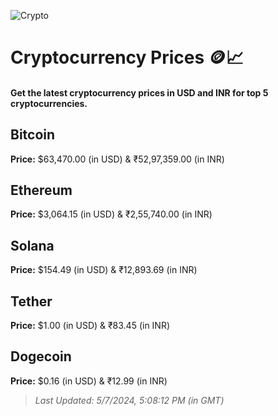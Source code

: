 
![Crypto](https://www.techguide.com.au/wp-content/uploads/2020/11/crypto3.jpeg)

# Cryptocurrency Prices 🪙📈

#### Get the latest cryptocurrency prices in USD and INR for top 5 cryptocurrencies.

## Bitcoin

**Price:** $63,470.00 (in USD) & ₹52,97,359.00 (in INR)

## Ethereum

**Price:** $3,064.15 (in USD) & ₹2,55,740.00 (in INR)

## Solana

**Price:** $154.49 (in USD) & ₹12,893.69 (in INR)

## Tether

**Price:** $1.00 (in USD) & ₹83.45 (in INR)

## Dogecoin

**Price:** $0.16 (in USD) & ₹12.99 (in INR)

> _Last Updated: 5/7/2024, 5:08:12 PM (in GMT)_
